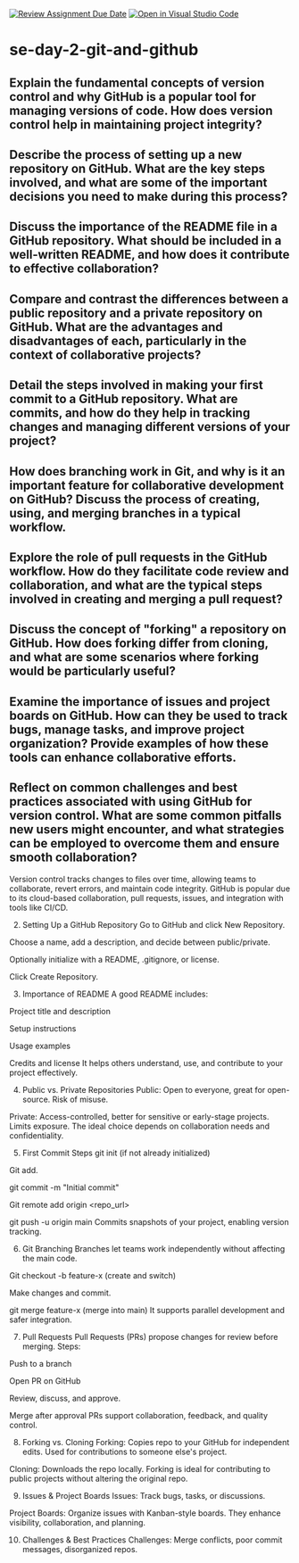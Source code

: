 [![Review Assignment Due Date](https://classroom.github.com/assets/deadline-readme-button-22041afd0340ce965d47ae6ef1cefeee28c7c493a6346c4f15d667ab976d596c.svg)](https://classroom.github.com/a/8wgCKhpZ)
[![Open in Visual Studio Code](https://classroom.github.com/assets/open-in-vscode-2e0aaae1b6195c2367325f4f02e2d04e9abb55f0b24a779b69b11b9e10269abc.svg)](https://classroom.github.com/online_ide?assignment_repo_id=19306144&assignment_repo_type=AssignmentRepo)
# se-day-2-git-and-github
## Explain the fundamental concepts of version control and why GitHub is a popular tool for managing versions of code. How does version control help in maintaining project integrity?

## Describe the process of setting up a new repository on GitHub. What are the key steps involved, and what are some of the important decisions you need to make during this process?

## Discuss the importance of the README file in a GitHub repository. What should be included in a well-written README, and how does it contribute to effective collaboration?

## Compare and contrast the differences between a public repository and a private repository on GitHub. What are the advantages and disadvantages of each, particularly in the context of collaborative projects?

## Detail the steps involved in making your first commit to a GitHub repository. What are commits, and how do they help in tracking changes and managing different versions of your project?

## How does branching work in Git, and why is it an important feature for collaborative development on GitHub? Discuss the process of creating, using, and merging branches in a typical workflow.

## Explore the role of pull requests in the GitHub workflow. How do they facilitate code review and collaboration, and what are the typical steps involved in creating and merging a pull request?

## Discuss the concept of "forking" a repository on GitHub. How does forking differ from cloning, and what are some scenarios where forking would be particularly useful?

## Examine the importance of issues and project boards on GitHub. How can they be used to track bugs, manage tasks, and improve project organization? Provide examples of how these tools can enhance collaborative efforts.

## Reflect on common challenges and best practices associated with using GitHub for version control. What are some common pitfalls new users might encounter, and what strategies can be employed to overcome them and ensure smooth collaboration?
Version control tracks changes to files over time, allowing teams to collaborate, revert errors, and maintain code integrity. GitHub is popular due to its cloud-based collaboration, pull requests, issues, and integration with tools like CI/CD.

2. Setting Up a GitHub Repository
Go to GitHub and click New Repository.

Choose a name, add a description, and decide between public/private.

Optionally initialize with a README, .gitignore, or license.

Click Create Repository.

3. Importance of README
A good README includes:

Project title and description

Setup instructions

Usage examples

Credits and license
It helps others understand, use, and contribute to your project effectively.

4. Public vs. Private Repositories
Public: Open to everyone, great for open-source. Risk of misuse.

Private: Access-controlled, better for sensitive or early-stage projects. Limits exposure. The ideal choice depends on collaboration needs and confidentiality.

5. First Commit Steps
git init (if not already initialized)

Git add.

git commit -m "Initial commit"

Git remote add origin <repo_url>

git push -u origin main
Commits snapshots of your project, enabling version tracking.

6. Git Branching
Branches let teams work independently without affecting the main code.

Git checkout -b feature-x (create and switch)

Make changes and commit.

git merge feature-x (merge into main)
It supports parallel development and safer integration.

7. Pull Requests
Pull Requests (PRs) propose changes for review before merging.
Steps:

Push to a branch

Open PR on GitHub

Review, discuss, and approve.

Merge after approval
PRs support collaboration, feedback, and quality control.

8. Forking vs. Cloning
Forking: Copies repo to your GitHub for independent edits. Used for contributions to someone else's project.

Cloning: Downloads the repo locally.
Forking is ideal for contributing to public projects without altering the original repo.

9. Issues & Project Boards
Issues: Track bugs, tasks, or discussions.

Project Boards: Organize issues with Kanban-style boards.
They enhance visibility, collaboration, and planning.

10. Challenges & Best Practices
Challenges: Merge conflicts, poor commit messages, disorganized repos.
